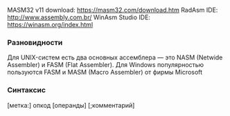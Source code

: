 MASM32 v11 download: https://masm32.com/download.htm
RadAsm IDE: http://www.assembly.com.br/
WinAsm Studio IDE: https://winasm.org/index.html

### Разновидности
Для UNIX-систем есть два основных ассемблера — это NASM (Netwide Assembler) и FASM (Flat Assembler). 
Для Windows популярностью пользуются FASM и MASM (Macro Assembler) от фирмы Microsoft

### Синтаксис
[метка:] опкод [операнды] [;комментарий]
